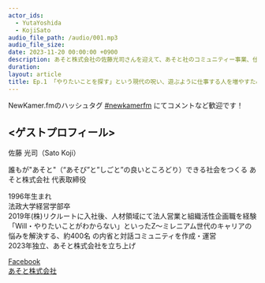 ```yaml
---
actor_ids:
  - YutaYoshida
  - KojiSato
audio_file_path: /audio/001.mp3
audio_file_size:
date: 2023-11-20 00:00:00 +0900
description: あそと株式会社の佐藤光司さんを迎えて、あそと社のコミュニティー事業、仕事と遊び、についてお話しました。
duration: 
layout: article
title: Ep.1 「やりたいことを探す」という現代の呪い、遊ぶように仕事する人を増やすために
---
```


NewKamer.fmのハッシュタグ [#newkamerfm](https://twitter.com/search?q=%23newkamerfm&src=typed_query&f=live) にてコメントなど歓迎です！

## <ゲストプロフィール>

佐藤 光司（Sato Koji）

誰もが"あそと"（“あそび”と”しごと”の良いところどり）できる社会をつくる あそと株式会社 代表取締役

1996年⽣まれ  
法政⼤学経営学部卒  
2019年(株)リクルートに⼊社後、⼈材領域にて法⼈営業と組織活性企画職を経験  
「Will・やりたいことがわからない」といったZ〜ミレニアム世代のキャリアの悩みを解決する、約400名 の内省と対話コミュニティを作成・運営  
2023年独⽴、あそと株式会社を⽴ち上げ  

[Facebook](https://www.facebook.com/profile.php?id=100013102029008)  
[あそと株式会社](https://asoto.jp/)

